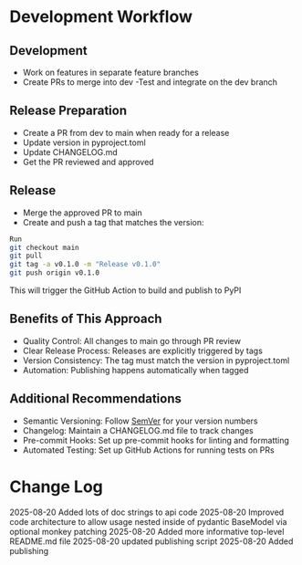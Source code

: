 
# Development Workflow

## Development

- Work on features in separate feature branches
- Create PRs to merge into dev
-Test and integrate on the dev branch

## Release Preparation

- Create a PR from dev to main when ready for a release
- Update version in pyproject.toml
- Update CHANGELOG.md
- Get the PR reviewed and approved

## Release

- Merge the approved PR to main
- Create and push a tag that matches the version:

```bash
Run
git checkout main
git pull
git tag -a v0.1.0 -m "Release v0.1.0"
git push origin v0.1.0
```

This will trigger the GitHub Action to build and publish to PyPI

## Benefits of This Approach

- Quality Control: All changes to main go through PR review
- Clear Release Process: Releases are explicitly triggered by tags
- Version Consistency: The tag must match the version in pyproject.toml
- Automation: Publishing happens automatically when tagged

## Additional Recommendations

- Semantic Versioning: Follow [SemVer](https://semver.org) for your version numbers
- Changelog: Maintain a CHANGELOG.md file to track changes
- Pre-commit Hooks: Set up pre-commit hooks for linting and formatting
- Automated Testing: Set up GitHub Actions for running tests on PRs

# Change Log

2025-08-20 Added lots of doc strings to api code
2025-08-20 Improved code architecture to allow usage nested inside of pydantic BaseModel via optional monkey patching
2025-08-20 Added more informative top-level README.md file
2025-08-20 updated publishing script
2025-08-20 Added publishing
